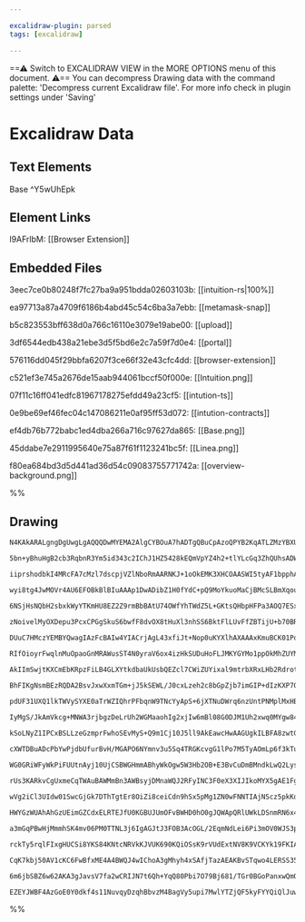 ```yaml
---

excalidraw-plugin: parsed
tags: [excalidraw]

---
```

==⚠  Switch to EXCALIDRAW VIEW in the MORE OPTIONS menu of this document. ⚠== You can decompress Drawing data with the command palette: 'Decompress current Excalidraw file'. For more info check in plugin settings under 'Saving'


# Excalidraw Data

## Text Elements
Base ^Y5wUhEpk

## Element Links
l9AFrlbM: [[Browser Extension]]

## Embedded Files
3eec7ce0b80248f7fc27ba9a951bdda02603103b: [[intuition-rs|100%]]

ea97713a87a4709f6186b4abd45c54c6ba3a7ebb: [[metamask-snap]]

b5c823553bff638d0a766c16110e3079e19abe00: [[upload]]

3df6544edb438a21ebe3d5f5bd6e2c7a59f7d0e4: [[portal]]

576116dd045f29bbfa6207f3ce66f32e43cfc4dd: [[browser-extension]]

c521ef3e745a2676de15aab944061bccf50f000e: [[Intuition.png]]

07f11c16ff041edfc81967178275efdd49a23cf5: [[intution-ts]]

0e9be69ef46fec04c147086211e0af95ff53d072: [[intution-contracts]]

ef4db76b772babc1ed4dba266a716c97627da865: [[Base.png]]

45ddabe7e2911995640e75a87f61f1123241bc5f: [[Linea.png]]

f80ea684bd3d5d441ad36d54c09083755771742a: [[overview-background.png]]

%%
## Drawing
```compressed-json
N4KAkARALgngDgUwgLgAQQQDwMYEMA2AlgCYBOuA7hADTgQBuCpAzoQPYB2KqATLZMzYBXUtiRoIACyhQ4zZAHoFAc0JRJQgEYA6bGwC2CgF7N6hbEcK4OCtptbErHALRY8RMpWdx8Q1TdIEfARcZgRmBShcZQUebQBObR4aOiCEfQQOKGZuAG1wMFAwYogSbikAJQBhAAYAOWJ4gFUU4shYRHLCfWikfhLMbgBGeIAObQAWAGYh0YA2IYBWIYn4

5bn+yBhuHgB2cb3RqbnR3Ym5id343c2IChJ1HZ5428kEQmVpYZ4h2+tlYLcGq3ZhQUhsADWCCqbHwbFI5QAxDUUajWiVNLhsBDlOChBxiDC4QiJGDrMw4LhAll0ZAAGaEfD4ADKsEBEkkWI0gVpEFB4KhAHUHpJhiCwZCEKyYOz0IIPLy8Z8OOEcmhfgVIGxKdg1Nt1SjbniCSrmGrUBwhEyQQgEMQdqshhq2gwmKxONwJjUJrdGCx2Bw6pwxMNF

iiprshodbkI4MRcFA7cMzl7dscpjVZlNboRmAARNKJ+1oOkEMK3XHCOAASWI5tyAF1bpphASAKLBDJZetNzUQIgcCHcS3Wvtw7FJktlhC3BnBWvlKa27C7MQ1TSjGo8CajOm7OnYPaY+K4NZDTTEeNbuY1Ga3zS85jucSofJtMDOtpDTW9l3YISggYeYJrg3BFC6uYAIIcNgkjwpOqBgkICCagAvjmBJYOUuATLydLkBkC5oCO+DigmAHlIgBKEB

wyi8tg4JwMOVr4AU6EFOBkBlBIuAAAp1DwADibZ1H0fYdC+pQ9MoYkuoMaCjBMcSLBmXqoupn5bNwzhRopCTevEcy7IscxTDwoyaXcIqensrzvJ8UCejUNx9v8srAn2/KSkS8JIupKK8pi2KVvihKwr5pLkBwFJUpkjmzoyLJspJnKwSIsklF5QrWeq4oClKyXlPKZRGsIyqqmKfbalierDIafbGsQprmiRNoIWZxmWX67pcGgpm+m6AZBjBL4jE

6NSjHsNQbH2sbxkWyYTKmHU8EZ2Z9rmBbBAtU74OWfYhTWdZ5L+GKtsQHbpHFPa3AOQ7ESxt1sBOxaoKWe0zn2c4IER6AhNckZTLgpw4bsNTxHSCzzJoEy4BeEyLNgiwTNgcyYkDuwIJoD4gs+eSah+mwfj+GHEFhPFtnhBE/a9rWeVEUAURIVGOLR9GMcxTJsf0nGlK9EBDNiABSyhTFMVS8hJXTSRlkDyagczPNot63vEatzGr00vH2+qoM4Jx

zNoivelMyOXDepu3PcxCPGgSkuS6bwfF8dvOX8tHuXl3nhSS6BktFlLUvFfZBTijU+b70BRTFQd4Yl0qylIXLpY+ErZTboq5fT+UJ5JxX2qVfiSM1lUutVuqwHVHkuo1JcPaOLphAhXqmzNLrdQGdVdYNnDDSGrtbgjUzxD6s1xgmCFDCmzlmfMIzVyUm2Fgh737S6h21jdIfnZdXbZCdt00fdFqPWOz1Qq9q+fS632/RAmiI5NpsqZodKQ1MozE

DUuC7HMczYEMBYQwagIAzFcBAIw4YIACrjAgL43xfiJt+Nop0uKYXlhAXAAAxKmuBCK01Po3BmTN0AsxonRW4DFtSc1YsUdixRebcXQBUUghAADy+BeKCQANKS3gJJbovReTy2cKtGo2ghgzDEVPYyyxR4ul1vreYRseAm2WJGFEYwrY5VQPbOyztHKuwdiUNyL4F4CDTtCH25R/YxzioFLEYdzoRxsdHQO9iEpMlzuUVK3JZZ8kscKDOpdMqWO8

RIfOioyrFwqlnMuOpaoGnMRAWusST4N0yraV6ox4izHkSUDuHoFLJMKYGYMo1ppOkMhZUYMZx47VQFPJaM9ni3gmJZJe20V7TgrHiI6W8XQtlCrva6B8xxHxoU9F63Ar6eJpouYgkMzZ2hhh/XAPwsagOIIsOkiwLxzAQDwFcuBFgQ12F/BAuFYGygQcUTSxMUGk3JugXAglcH4MmfTci5oIBkLZpQjm9daFgHoYUDa/N8DxEglg0g+BNAAFk+Gd

AkIImSwjtKXCmEbKRpzFiLB4GLXYtkdbaUkUsbQEZcl7CWiZUYixal9mtrbXRxLHb2Rdrot2rkPZmK9lCFxkVyTuJpM2RxIUCQCr9m42KIqvrx0KhyZOPI+UICCcyyyWUCoyjzrCEqDVol10abccuiTGn1RrudQ1dNG5ZO4GmJYA1/RFNQPEEpPcykjWGDkzcPw/7JLmhPV6TTlqrSketCC+Zl6Xx6QdPpm8xmDJ3p2UZaBGyH0HOUXIuQABC4IK

BhFIKgNsmBEzRQDA2BsvJxwXxmTGm+jJ5kSEWL/J0cxLzeh2c8bGpZjb7imGIP+dIzKXP7QeCYl5Hx41TQTe5yDiioNKOg7CAAJd5jb0mkS+YzH5fyKF9ioUxIF3MOLgvKEYKYmg6jVmwMoPdLopYopluitAMxEgqV/nsO8g8Ea3F1u05WSwVi0ommZfqjKdE8GePohy3xLKmKBCqyVUchUyuDoMsV4drGCoDqhuOXiFXoF8SnFVarM5GuzpKcJc

pdUF31UXQ1lkTWVySYXE0aTrWZIQhrPFbqnW9TNcYyApS+6jXTNuDWrq6nzUntPNMplMxHBzJGrp0aPq9KrPG1NC6hntmTd2BNJQ7qfJdNW7pam5Xzn5s5OkToAFzDft6IYdoDwWUMpGfYexFgIDpJeVY6zR2LEnXA/G75Z0kw2kuniQs12/Q4xY75lFMiszvSUA9NDj0MNPRINhUwDCgKaNsW4D70Cov8fLZpRtpjD2OE6AlUGSVoEOEkfYxxck

IyMgS/JkAmVkcg+MNWA3rjbgzDeLrUh2WGMaaohIg2xjIw6mBl08G0DJM1Uh2xwq0MYgw84rDUqUOx08UlbVPilX+M1aRkJFic4Eb5DRqJ9G0mMYScxs1yTUlmmM5x16lwaiLEdT1bgxxBOuj4yJ4Y7SP7XCMgyl0AaGnBpnvJrMSmtoIAabM2NGnjpaebEmq6+ncfjIzUCqZNbdprxKLfKzCB4iaAQBrbz5w6QIGwN6ABv35g/Cc9/Okaw34qS/

kSoLNyZ1IPCxBSLLzeGzmprFwhoSEvMyS+Q9m1Cj10J5ll9AkEawcHwAAGUgkILBFA8zwtGMwIQUxBRGGrPCuoSKBFPtuCI6bKl5jzBOFmKeilf3cGWIkFE77Z4j12JGbRwS7bktmBZPF5xTKTVhyUJ2MHGsRmVkS6YRlAYdv+9ygEvKKP8r28hnDh2Q47dCkhxEIxIyHjw8dxOkSSM6PEfnohN2TsRPu4Xcqn2VvGpe7rYBySN449fAu/CeD11x

cXWTDBuADcPbYwPjdbUfurBvH/MGAPO6NYmnv3u5Sq4TRGKcvgG1lPo7M5TyAOmLp6f3kTuH9SZM7lNluUYdLljpuPnP0zVTO/AJJXUhFXf5CzddDAOkcdTQX+OAolTETQABO0WA9ZP+H+QBbAaHPYeMeYQLa5eBMXGdCXVLQFDdDLMFCCfmNhSCZkOkA3TAZdNgeFPMdcNsGoTAAADUIEwEkEWBaCK34WliEVd09C9EqzFniChzpV/j+39zQGWE

WG0GRiWFyWkPiFUUtnAyj10UjCSBWGHmmABhyWkOgw5W3Hb2OB+E3BvCuDmBMndkLwQ2LysWJFcQOw8Ur2Ckw3cIkFr2uEFmSCOyozuwVFb10PbxVVCJbzo373NGSSYxH3NRKHHwGSpzlwIQyTQQX2wkRVYyanYwVwEFtXVGMh3y9EViP34ydBB2ExP3VCODWGmFvEvwjTRwxzrTOmGSf3SMgHh3fyODDHMkMnkOJ3/2KP7HPlv2vkV23US2oggP

rUs3KARkvCgUxmeCqTWAuBAWMmBn3AWBsyjDMnaWQJ2RFyINC3F0eX3XIJIkoMYX5gAE1FgKAmhJA2w4AhwhDkU/YsAts5YIdlDtxZg5D/JLJdYL8VD2lTkp5kZTlphI9mUjgVEwZng6VgEEYrhzDJsf0C9PZXCa834SS6QHEfDds/D0AAj69giLMm8dVwjXDLsVsVDojbtYiLVHs19Ejh8q51NYxNNJ9ZcZ95dsj59nlMFHcCirVJim4g1pglgb

wVg2iCl3UIdw01SwcGjGk7DThTgtEr8OiZi8ceiCdn9hSx5pMg1ZN0wFNNTIAjNScz5pkKdZj2gATyhs1Qh/FyAKAAAVT0iQb0sIPCTgKAZkQgIwF8Y4WccMrBPBRkXWZPD0ktSCIgZQfjfsbzQE0HKAcwAgdMj4LMqAahShcM3AGiJgMUzdMuVhfwAgQMktL0n03kXAIQUsiocIKMl8THEzKs5dCbYYJIRYR47XCATAAALWYEnPhUFAQDYGIGrH

HWYGzWUAhAhGzUEimGZCdxELRTEJfU0KGBUJUmOFvBWHD0hO0gJQWApQRlUWkLDSnmRN6x4GbQSFUW9ByVA0cL7FTwsNWhPO3GRnBkmhHguCcMJM729ipLLzsVlXQwpOr1LxpKCMbxiN72ZLbzZNcMwqZK5PiJcPiRqle1HwFP6RCxdANwhH9LmEwA4CaGcGwKFgN12BgGrB4H9NGEEmhAgFIPpEyK+xyMlNwDYRX0KLXzn3lOTEMnOBVlVKE3VM

a3mGqPBwHjMmmhSK4mv06PM0TTNL3j6IgAGJtJ3FOB3AcOGL/2EqmNdLei6Pi3mOV0WJS3pAbTviRg2SHQQDOEWHQN/jJiWFwDhhHkqPPGwGwF2RqDpFRHOynVfGINCwEogDSw1xBS12oOwmYEwEFGZCaAAH1s0mhwhsBBRiA2E2weBniCqYArlxJhDH1RC+x5ZANxgRhVEbxQ1IxIMFC9YIxTYYSVgRgrL2s24SgetuANYnRtBFIRrv9Vg49cSp

rckTy5rqlFIxgHUCSi8YKS84KNtcNRVkKJVUK690KQiOSsK9rVUdExtNV8K9VCKYk19FKIAkinIKKhTblIAaK6KGKmKWK2KOKuKeK+KUrp8PlnTJdcieJeIJLZTxSZKFJxppCJpeNAdFC/41KdS8lTiv9klOkb8gD3T758cjLbLTLFpv8zh8DrLxjbLADa19K5iSFflwC3KIBqdyg6RNwQgTgJgLwphtliAlohhcBiBjhtkUZwYQNZEryzgeBQJC

CqK7kbj50AV1cKC6FwBfxME4A4BWQJ4wIChoA3gMhyh4xSAfjTazAEAKBvSTqwo4LERSS350RUqRAg5qxEx9BWR8oa8nMg6MpPbSBvbfbHanEUKXbzqG9+hQ7w70gsF5Vu9qMCLIB/ww64ofb0h/bJQWTdF47M7E6/awkrr06E7s7faKgDU0lVTK6sgc79A2E+TXYi6vaq6k74zEz8Bkz26s7G7fasFwzIzoygdxqG6oAm6myoAizMzyhgg6QttJ

6m6jbSBZ6w62AKA3gJavsV7fa2wCRIJN7t6Qh+YqQ80Pbi7O79Bj681/TGr0BGoPanxwQmQuC6pDIJEiVE8MS1Z2l47X7YR8BnjPRKUkhurLC1YcTTajA2ADATb24CBkIgQJFKlzJKD970ga7QpDUUlzoPbcQSBR6XxVF46iHiBWQEBD1UAO9IAKH4VFyEBD64ZggSbyHWFnaIpUBeZs1YR+ZSBlBMQAAKH4G4XgF8iR8R9vAASl5C7OUCtCpHKE

EZEYJWBF4AzGoE0Y0dkf4s11NuvqyDzqhBbvzM4BagVy5upi7MwlYTZjQF5kyFYYQiQlJuwCIBobcduA4Bn24G8aqg7IHBfDccwbsAACtWdshmRfG4BGGyYWHNA2H/HSBkJ46sR8zGB/T4H8BEGShis+Q0hsBzGuBKEAJSz9AH6/iADpj2GxxQhZ7inCAsmcn0sdaMq6BvpzRgBUIQBUIgA=
```
%%